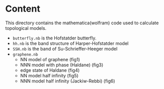 # Content

This directory contains the mathematica(wolfram) code used to calculate topological models.

- `butterfly.nb` is the Hofstatder butterfly.
- `hh.nb` is the band structure of Harper-Hofstatder model
- `SSH.nb` is the band of Su-Schrieffer-Heeger model
- `graphene.nb`
  - NN model of graphene (fig1)
  - NNN model with phase (Haldane) (fig3)
  - edge state of Haldane (fig4)
  - NN model half infinity (fig5)
  - NNN model half infinity (Jackiw-Rebbi) (fig6)